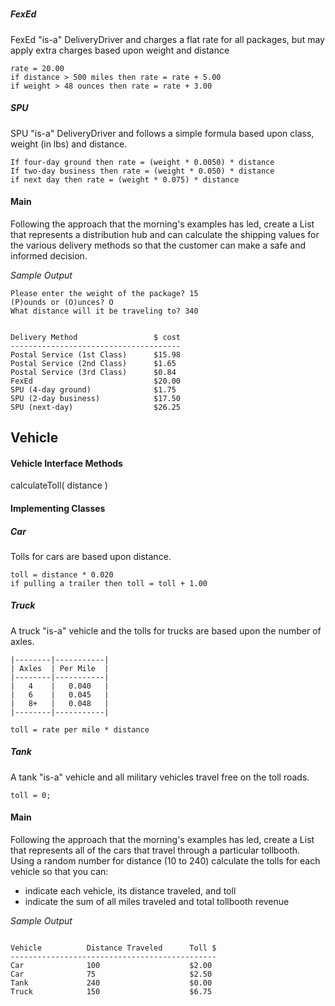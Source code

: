 #


##### FexEd

FexEd "is-a" DeliveryDriver and charges a flat rate for all packages, but may apply extra charges based upon weight and distance

    rate = 20.00
    if distance > 500 miles then rate = rate + 5.00
    if weight > 48 ounces then rate = rate + 3.00

##### SPU

SPU "is-a" DeliveryDriver and follows a simple formula based upon class, weight (in lbs) and distance.

    If four-day ground then rate = (weight * 0.0050) * distance
    If two-day business then rate = (weight * 0.050) * distance
    if next day then rate = (weight * 0.075) * distance

#### Main


Following the approach that the morning's examples has led, create a List that represents a distribution hub and can calculate the shipping values for the various delivery methods so that the customer can make a safe and informed decision.


*Sample Output*

```
Please enter the weight of the package? 15
(P)ounds or (O)unces? O
What distance will it be traveling to? 340


Delivery Method                 $ cost
--------------------------------------
Postal Service (1st Class)      $15.98
Postal Service (2nd Class)      $1.65
Postal Service (3rd Class)      $0.84
FexEd                           $20.00
SPU (4-day ground)              $1.75
SPU (2-day business)            $17.50
SPU (next-day)                  $26.25
```




## Vehicle

#### Vehicle Interface Methods

calculateToll( distance )

#### Implementing Classes
    
##### Car

Tolls for cars are based upon distance.

    toll = distance * 0.020
    if pulling a trailer then toll = toll + 1.00
    
##### Truck

A truck "is-a" vehicle and the tolls for trucks are based upon the number of axles.

    |--------|-----------|
    | Axles  | Per Mile  |
    |--------|-----------|
    |   4    |   0.040   |
    |   6    |   0.045   |
    |   8+   |   0.048   |
    |--------|-----------|

    toll = rate per mile * distance
    
##### Tank

A tank "is-a" vehicle and all military vehicles travel free on the toll roads.

    toll = 0;

#### Main


Following the approach that the morning's examples has led, create a List that represents all of the cars that travel through a particular tollbooth. Using a random number for distance (10 to 240) calculate the tolls for each vehicle so that you can:

* indicate each vehicle, its distance traveled, and toll
* indicate the sum of all miles traveled and total tollbooth revenue


*Sample Output*

```

Vehicle          Distance Traveled      Toll $
----------------------------------------------
Car              100                    $2.00
Car              75                     $2.50
Tank             240                    $0.00
Truck            150                    $6.75

```